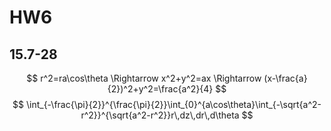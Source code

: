 # HW6

## 15.7-28

$$
r^2=ra\cos\theta \Rightarrow x^2+y^2=ax \Rightarrow (x-\frac{a}{2})^2+y^2=\frac{a^2}{4}
$$
$$
\int_{-\frac{\pi}{2}}^{\frac{\pi}{2}}\int_{0}^{a\cos\theta}\int_{-\sqrt{a^2-r^2}}^{\sqrt{a^2-r^2}}r\,dz\,dr\,d\theta
$$
